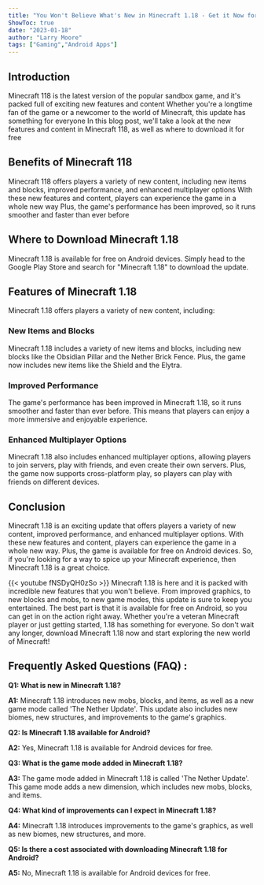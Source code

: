 ```yaml
---
title: "You Won't Believe What's New in Minecraft 1.18 - Get it Now for Android for FREE!"
ShowToc: true 
date: "2023-01-18"
author: "Larry Moore" 
tags: ["Gaming","Android Apps"]
---
```

## Introduction 
Minecraft 118 is the latest version of the popular sandbox game, and it's packed full of exciting new features and content Whether you're a longtime fan of the game or a newcomer to the world of Minecraft, this update has something for everyone In this blog post, we'll take a look at the new features and content in Minecraft 118, as well as where to download it for free 

## Benefits of Minecraft 118
Minecraft 118 offers players a variety of new content, including new items and blocks, improved performance, and enhanced multiplayer options With these new features and content, players can experience the game in a whole new way Plus, the game's performance has been improved, so it runs smoother and faster than ever before 

## Where to Download Minecraft 1.18
Minecraft 1.18 is available for free on Android devices. Simply head to the Google Play Store and search for "Minecraft 1.18" to download the update. 

## Features of Minecraft 1.18
Minecraft 1.18 offers players a variety of new content, including: 

### New Items and Blocks
Minecraft 1.18 includes a variety of new items and blocks, including new blocks like the Obsidian Pillar and the Nether Brick Fence. Plus, the game now includes new items like the Shield and the Elytra. 

### Improved Performance
The game's performance has been improved in Minecraft 1.18, so it runs smoother and faster than ever before. This means that players can enjoy a more immersive and enjoyable experience. 

### Enhanced Multiplayer Options
Minecraft 1.18 also includes enhanced multiplayer options, allowing players to join servers, play with friends, and even create their own servers. Plus, the game now supports cross-platform play, so players can play with friends on different devices. 

## Conclusion
Minecraft 1.18 is an exciting update that offers players a variety of new content, improved performance, and enhanced multiplayer options. With these new features and content, players can experience the game in a whole new way. Plus, the game is available for free on Android devices. So, if you're looking for a way to spice up your Minecraft experience, then Minecraft 1.18 is a great choice.

{{< youtube fNSDyQH0zSo >}} 
Minecraft 1.18 is here and it is packed with incredible new features that you won't believe. From improved graphics, to new blocks and mobs, to new game modes, this update is sure to keep you entertained. The best part is that it is available for free on Android, so you can get in on the action right away. Whether you're a veteran Minecraft player or just getting started, 1.18 has something for everyone. So don't wait any longer, download Minecraft 1.18 now and start exploring the new world of Minecraft!

## Frequently Asked Questions (FAQ) :
**Q1: What is new in Minecraft 1.18?**

**A1:** Minecraft 1.18 introduces new mobs, blocks, and items, as well as a new game mode called 'The Nether Update'. This update also includes new biomes, new structures, and improvements to the game's graphics.

**Q2: Is Minecraft 1.18 available for Android?**

**A2:** Yes, Minecraft 1.18 is available for Android devices for free.

**Q3: What is the game mode added in Minecraft 1.18?**

**A3:** The game mode added in Minecraft 1.18 is called 'The Nether Update'. This game mode adds a new dimension, which includes new mobs, blocks, and items.

**Q4: What kind of improvements can I expect in Minecraft 1.18?**

**A4:** Minecraft 1.18 introduces improvements to the game's graphics, as well as new biomes, new structures, and more.

**Q5: Is there a cost associated with downloading Minecraft 1.18 for Android?**

**A5:** No, Minecraft 1.18 is available for Android devices for free.



